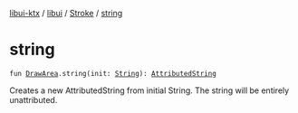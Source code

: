 [libui-ktx](../../index.md) / [libui](../index.md) / [Stroke](index.md) / [string](./string.md)

# string

`fun `[`DrawArea`](../-draw-area/index.md)`.string(init: `[`String`](https://kotlinlang.org/api/latest/jvm/stdlib/kotlin/-string/index.html)`): `[`AttributedString`](-attributed-string/index.md)

Creates a new AttributedString from initial String. The string will be entirely unattributed.

